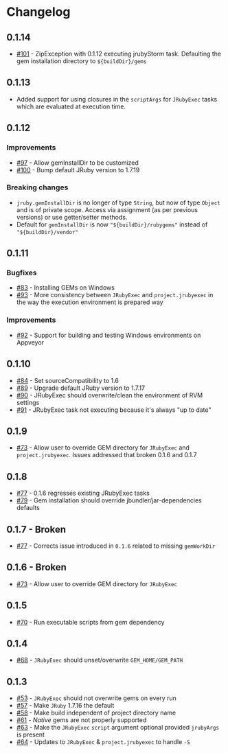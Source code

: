# Changelog

## 0.1.14

* [#101](https://github.com/jruby-gradle/jruby-gradle-plugin/issues/101) -
  ZipException with 0.1.12 executing jrubyStorm task. Defaulting the gem
  installation directory to `${buildDir}/gems`

## 0.1.13

* Added support for using closures in the `scriptArgs` for `JRubyExec` tasks
  which are evaluated at execution time.


## 0.1.12

### Improvements

* [#97](https://github.com/jruby-gradle/jruby-gradle-plugin/issues/97) - Allow
  gemInstallDir to be customized
* [#100](https://github.com/jruby-gradle/jruby-gradle-plugin/issues/100) - Bump
  default JRuby version to 1.7.19


### Breaking changes

* `jruby.gemInstallDir` is no longer of type `String`, but now of type `Object` and is of private scope. Access via
   assignment (as per previous versions) or use getter/setter methods.
* Default for `gemInstallDir` is now `"${buildDir}/rubygems"` instead of `"${buildDir}/vendor"`

## 0.1.11

### Bugfixes

* [#83](https://github.com/jruby-gradle/jruby-gradle-plugin/issues/83) - Installing GEMs
  on Windows
* [#93](https://github.com/jruby-gradle/jruby-gradle-plugin/issues/93) - More consistency
  between `JRubyExec` and `project.jrubyexec` in the way the execution environment is prepared
  way

### Improvements

* [#92](https://github.com/jruby-gradle/jruby-gradle-plugin/issues/92) - Support for building
  and testing Windows environments on Appveyor

## 0.1.10

* [#84](https://github.com/jruby-gradle/jruby-gradle-plugin/issues/84) - Set
  sourceCompatibility to 1.6
* [#89](https://github.com/jruby-gradle/jruby-gradle-plugin/issues/89) -
  Upgrade default JRuby version to 1.7.17
* [#90](https://github.com/jruby-gradle/jruby-gradle-plugin/issues/90) -
  JRubyExec should overwrite/clean the environment of RVM settings
* [#91](https://github.com/jruby-gradle/jruby-gradle-plugin/issues/91) -
  JRubyExec task not executing because it's always "up to date"

## 0.1.9

* [#73](https://github.com/jruby-gradle/jruby-gradle-plugin/issues/73) - Allow
  user to override GEM directory for `JRubyExec` and `project.jrubyexec`.
  Issues addressed that broken 0.1.6 and 0.1.7

## 0.1.8

* [#77](https://github.com/jruby-gradle/jruby-gradle-plugin/issues/77) - 0.1.6
  regresses existing JRubyExec tasks
* [#79](https://github.com/jruby-gradle/jruby-gradle-plugin/issues/79) - Gem
  installation should override jbundler/jar-dependencies defaults

## 0.1.7 - Broken

* [#77](https://github.com/jruby-gradle/jruby-gradle-plugin/issues/77) - Corrects issue introduced in `0.1.6` related to missing `gemWorkDir`


## 0.1.6 - Broken

* [#73](https://github.com/jruby-gradle/jruby-gradle-plugin/issues/73) - Allow user to override GEM directory for `JRubyExec`

## 0.1.5

* [#70](https://github.com/jruby-gradle/jruby-gradle-plugin/issues/70) - Run executable scripts from gem dependency

## 0.1.4

* [#68](https://github.com/jruby-gradle/jruby-gradle-plugin/issues/68) - `JRubyExec` should unset/overwrite `GEM_HOME/GEM_PATH`

## 0.1.3

* [#53](https://github.com/jruby-gradle/jruby-gradle-plugin/issues/53) - `JRubyExec` should not overwrite gems on every run
* [#57](https://github.com/jruby-gradle/jruby-gradle-plugin/issues/57) - Make `JRuby` 1.7.16 the default
* [#58](https://github.com/jruby-gradle/jruby-gradle-plugin/issues/58) - Make build independent of project directory name
* [#61](https://github.com/jruby-gradle/jruby-gradle-plugin/issues/61) - _Native_ gems are not properly supported 
* [#63](https://github.com/jruby-gradle/jruby-gradle-plugin/pull/63) - Make the `JRubyExec` `script` argument optional provided `jrubyArgs` is present
* [#64](https://github.com/jruby-gradle/jruby-gradle-plugin/pull/64) - Updates to `JRubyExec` & `project.jrubyexec` to handle `-S`

